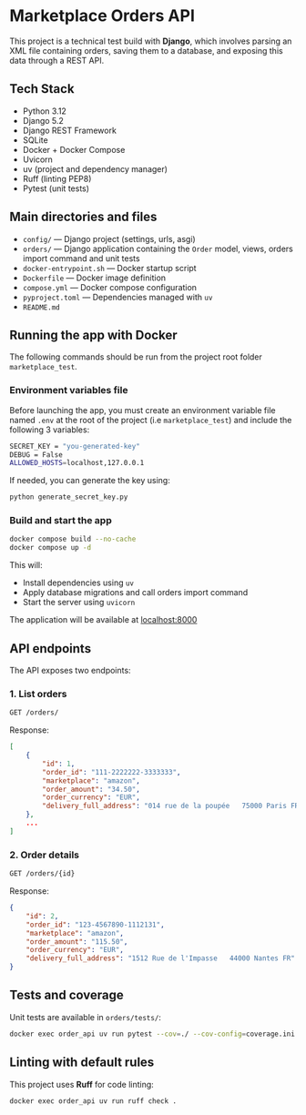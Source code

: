 # Marketplace Orders API

This project is a technical test build with **Django**, which involves parsing an XML file containing orders, saving them to a database, and exposing this data through a REST API.

## Tech Stack

- Python 3.12
- Django 5.2
- Django REST Framework
- SQLite 
- Docker + Docker Compose
- Uvicorn
- uv (project and dependency manager)
- Ruff (linting PEP8)
- Pytest (unit tests)

## Main directories and files

- `config/` — Django project (settings, urls, asgi)
- `orders/` — Django application containing the `Order` model, views, orders import command and unit tests
- `docker-entrypoint.sh` — Docker startup script 
- `Dockerfile` — Docker image definition 
- `compose.yml` — Docker compose configuration 
- `pyproject.toml` — Dependencies managed with `uv`
- `README.md`

## Running the app with Docker

The following commands should be run from the project root folder `marketplace_test`.   

### Environment variables file

Before launching the app, you must create an environment variable file named `.env` at the root of the project (i.e `marketplace_test`) and include the following 3 variables: 

```bash
SECRET_KEY = "you-generated-key" 
DEBUG = False 
ALLOWED_HOSTS=localhost,127.0.0.1
```
If needed, you can generate the key using:
```bash
python generate_secret_key.py
``` 

### Build and start the app

```bash
docker compose build --no-cache
docker compose up -d
```
This will:
- Install dependencies using `uv` 
- Apply database migrations and call orders import command
- Start the server using `uvicorn`

The application will be available at [localhost:8000](http://localhost:8000/orders/)

## API endpoints

The API exposes two endpoints:

### 1. List orders
```bash
GET /orders/
```

Response:

```json
[
    {
        "id": 1,
        "order_id": "111-2222222-3333333",
        "marketplace": "amazon",
        "order_amount": "34.50",
        "order_currency": "EUR",
        "delivery_full_address": "014 rue de la poupée   75000 Paris FR"
    },
    ...
]
```

### 2. Order details
```bash
GET /orders/{id}
```
Response:

```json
{
    "id": 2,
    "order_id": "123-4567890-1112131",
    "marketplace": "amazon",
    "order_amount": "115.50",
    "order_currency": "EUR",
    "delivery_full_address": "1512 Rue de l'Impasse   44000 Nantes FR"
}
```
## Tests and coverage 

Unit tests are available in `orders/tests/`:

```bash
docker exec order_api uv run pytest --cov=./ --cov-config=coverage.ini 
```

## Linting with default rules

This project uses **Ruff** for code linting:

```bash
docker exec order_api uv run ruff check .
```